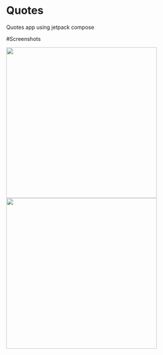 # Quotes
Quotes app using jetpack compose

#Screenshots

<p>

<img src="https://user-images.githubusercontent.com/81458873/235519128-c0ab0eb9-015d-4a14-867a-b8799e1c919f.jpg" width=400>
<img src="https://user-images.githubusercontent.com/81458873/235519147-7dc24d39-6eae-4bbd-a1f6-446431ee7704.jpg" width=400>

</p>
